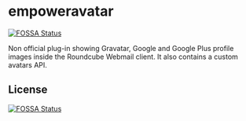 # empoweravatar
[![FOSSA Status](https://app.fossa.io/api/projects/git%2Bgithub.com%2Fempower-creative-studios%2Fempoweravatar.svg?type=shield)](https://app.fossa.io/projects/git%2Bgithub.com%2Fempower-creative-studios%2Fempoweravatar?ref=badge_shield)

Non official plug-in showing Gravatar, Google and Google Plus profile images inside the Roundcube Webmail client. It also contains a custom avatars API.


## License
[![FOSSA Status](https://app.fossa.io/api/projects/git%2Bgithub.com%2Fempower-creative-studios%2Fempoweravatar.svg?type=large)](https://app.fossa.io/projects/git%2Bgithub.com%2Fempower-creative-studios%2Fempoweravatar?ref=badge_large)